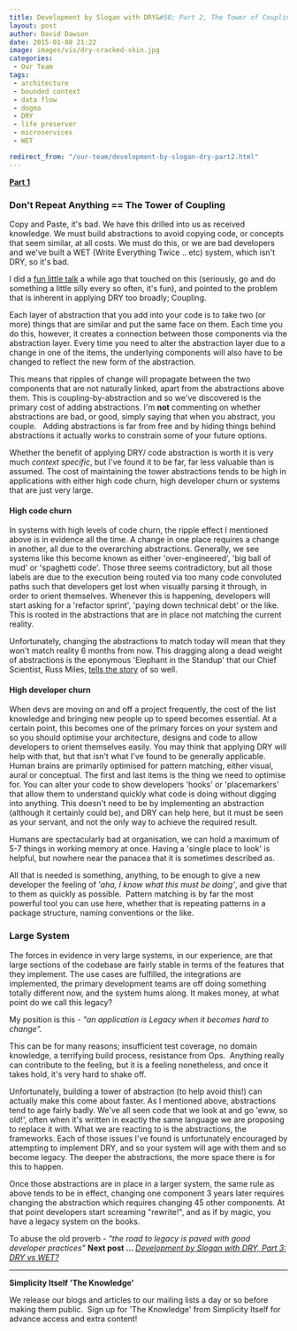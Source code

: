 ```yaml
---
title: Development by Slogan with DRY&#58; Part 2, The Tower of Coupling
layout: post
author: David Dawson
date: 2015-01-08 21:22
image: images/vis/dry-cracked-skin.jpg
categories:
 - Our Team
tags:
 - architecture
 - bounded context
 - data flow
 - dogma
 - DRY
 - life preserver
 - microservices
 - WET

redirect_from: "/our-team/development-by-slogan-dry-part2.html"
---
```

<strong><a title="Development by Slogan:Part 1, Really DRY" href="/our-team/development-by-slogan-dry-part1/">Part 1</a></strong>
<h3>Don't Repeat Anything == The Tower of Coupling</h3>
Copy and Paste, it's bad. We have this drilled into us as received knowledge. We must build abstractions to avoid copying code, or concepts that seem similar, at all costs. We must do this, or we are bad developers and we've built a WET (Write Everything Twice .. etc) system, which isn't DRY, so it's bad.

I did a <a href="https://skillsmatter.com/skillscasts/4278-development-in-the-large-musings-on-maintaining-a-healthy-codebase-over-the-years" target="_blank">fun little talk</a> a while ago that touched on this (seriously, go and do something a little silly every so often, it's fun), and pointed to the problem that is inherent in applying DRY too broadly; Coupling.

Each layer of abstraction that you add into your code is to take two (or more) things that are similar and put the same face on them. Each time you do this, however, it creates a connection between those components via the abstraction layer. Every time you need to alter the abstraction layer due to a change in one of the items, the underlying components will also have to be changed to reflect the new form of the abstraction.

This means that ripples of change will propagate between the two components that are not naturally linked, apart from the abstractions above them. This is coupling-by-abstraction and so we've discovered is the primary cost of adding abstractions. I'm <strong>not</strong> commenting on whether abstractions are bad, or good, simply saying that when you abstract, you couple.   Adding abstractions is far from free and by hiding things behind abstractions it actually works to constrain some of your future options.

Whether the benefit of applying DRY/ code abstraction is worth it is very much <em>context specific</em>, but I've found it to be far, far less valuable than is assumed. The cost of maintaining the tower abstractions tends to be high in applications with either high code churn, high developer churn or systems that are just very large.
<h4><strong>High code churn</strong></h4>
In systems with high levels of code churn, the ripple effect I mentioned above is in evidence all the time. A change in one place requires a change in another, all due to the overarching abstractions. Generally, we see systems like this become known as either 'over-engineered', 'big ball of mud' or 'spaghetti code'. Those three seems contradictory, but all those labels are due to the execution being routed via too many code convoluted paths such that developers get lost when visually parsing it through, in order to orient themselves. Whenever this is happening, developers will start asking for a 'refactor sprint', 'paying down technical debt' or the like. This is rooted in the abstractions that are in place not matching the current reality.

Unfortunately, changing the abstractions to match today will mean that they won't match reality 6 months from now. This dragging along a dead weight of abstractions is the eponymous 'Elephant in the Standup' that our Chief Scientist, Russ Miles, <a href="https://skillsmatter.com/skillscasts/5190-russ-miles" target="_blank">tells the story</a> of so well.
<h4>High developer churn</h4>
When devs are moving on and off a project frequently, the cost of the list knowledge and bringing new people up to speed becomes essential. At a certain point, this becomes one of the primary forces on your system and so you should optimise your architecture, designs and code to allow developers to orient themselves easily. You may think that applying DRY will help with that, but that isn't what I've found to be generally applicable. Human brains are primarily optimised for pattern matching, either visual, aural or conceptual. The first and last items is the thing we need to optimise for. You can alter your code to show developers 'hooks' or 'placemarkers' that allow them to understand quickly what code is doing without digging into anything. This doesn't need to be by implementing an abstraction (although it certainly could be), and DRY can help here, but it must be seen as your servant, and not the only way to achieve the required result.

Humans are spectacularly bad at organisation, we can hold a maximum of 5-7 things in working memory at once. Having a 'single place to look' is helpful, but nowhere near the panacea that it is sometimes described as.

All that is needed is something, anything, to be enough to give a new developer the feeling of <em>'aha, I know what this must be doing'</em>, and give that to them as quickly as possible.  Pattern matching is by far the most powerful tool you can use here, whether that is repeating patterns in a package structure, naming conventions or the like.
<h3>Large System</h3>
The forces in evidence in very large systems, in our experience, are that large sections of the codebase are fairly stable in terms of the features that they implement. The use cases are fulfilled, the integrations are implemented, the primary development teams are off doing something totally different now, and the system hums along. It makes money, at what point do we call this legacy?

My position is this - <em>"an application is Legacy when it becomes hard to change".</em>

This can be for many reasons; insufficient test coverage, no domain knowledge, a terrifying build process, resistance from Ops.  Anything really can contribute to the feeling, but it is a feeling nonetheless, and once it takes hold, it's very hard to shake off.

Unfortunately, building a tower of abstraction (to help avoid this!) can actually make this come about faster. As I mentioned above, abstractions tend to age fairly badly. We've all seen code that we look at and go 'eww, so old!', often when it's written in exactly the same language we are proposing to replace it with. What we are reacting to is the abstractions, the frameworks. Each of those issues I've found is unfortunately encouraged by attempting to implement DRY, and so your system will age with them and so become legacy. The deeper the abstractions, the more space there is for this to happen.

Once those abstractions are in place in a larger system, the same rule as above tends to be in effect, changing one component 3 years later requires changing the abstraction which requires changing 45 other components. At that point developers start screaming "rewrite!", and as if by magic, you have a legacy system on the books.

To abuse the old proverb - <em>"the road to legacy is paved with good developer practices"</em>
<strong>Next post ... </strong><a title="Development by Slogan with DRY: Part 3, DRY vs WET" href="/our-team/development-by-slogan-dry-part3/"><em>Development by Slogan with DRY, Part 3: DRY vs WET?</em></a>

<hr />

<strong>Simplicity Itself 'The Knowledge'</strong>

We release our blogs and articles to our mailing lists a day or so before making them public.  Sign up for 'The Knowledge' from Simplicity Itself for advance access and extra content!
